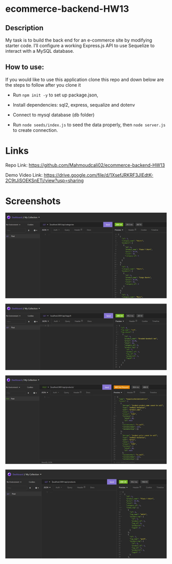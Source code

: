 # ecommerce-backend-HW13

## Description

My task is to build the back end for an e-commerce site by modifying starter code. I’ll configure a working Express.js API to use Sequelize to interact with a MySQL database.

## How to use:
If you would like to use this application clone this repo and down below are the steps to follow after you clone it 

* Run `npm init -y` to set up package.json, 

* Install dependencies: sql2, express, sequalize and dotenv

* Connect to mysql database (db folder)

* Run `node seeds/index.js` to seed the data properly, then `node server.js` to create connection.

# Links 
 Repo Link: https://github.com/Mahmoudcali02/ecommerce-backend-HW13
 
 Demo Video Link: https://drive.google.com/file/d/1XsefJRKRF3JIEdtK-2C9tJiSOEKSnETj/view?usp=sharing

# Screenshots
 
 ![get request](assets/get.JPG)

  ![tags get request](assets/get-tags.JPG)

   ![post request](assets/post.JPG)

 ![products get request](assets/get-products.JPG)
